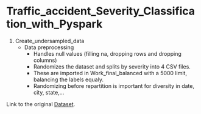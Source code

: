 # Traffic_accident_Severity_Classification_with_Pyspark

1. Create_undersampled_data
   - Data preprocessing
     - Handles null values (filling na, dropping rows and dropping columns)
     - Randomizes the dataset and splits by severity into 4 CSV files.
     - These are imported in Work_final_balanced with a 5000 limit, balancing the labels equaly.
     - Randomizing before repartition is important for diversity in date, city, state,... 

Link to the original [Dataset](https://www.kaggle.com/datasets/sobhanmoosavi/us-accidents).

